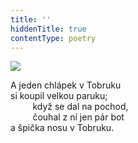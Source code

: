 ```yaml
---
title: ''
hiddenTitle: true
contentType: poetry
---
```


<section>

![](../Images/110.jpg)

A jeden chlápek v Tobruku  
si koupil velkou paruku;  
         když se dal na pochod,  
         čouhal z ní jen pár bot  
a špička nosu v Tobruku.

</section>
